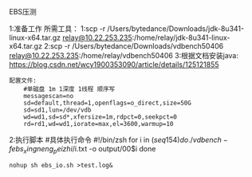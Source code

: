 EBS压测

1:准备工作
    所需工具：
    1:scp -r /Users/bytedance/Downloads/jdk-8u341-linux-x64.tar.gz relay@10.22.253.235:/home/relay/jdk-8u341-linux-x64.tar.gz
    2:scp -r /Users/bytedance/Downloads/vdbench50406 relay@10.22.253.235:/home/relay/vdbench50406
    3:根据文档安装java: https://blog.csdn.net/wcy1900353090/article/details/125121855

    配置文件:
        #单磁盘 1m 1深度 1线程 顺序写
        messagescan=no
        sd=default,thread=1,openflags=o_direct,size=50G
        sd=sd1,lun=/dev/vdb
        wd=wd1,sd=sd*,xfersize=1m,rdpct=0,seekpct=0
        rd=rd1,wd=wd1,iorate=max,el=3600,warmup=10

2:执行脚本
    #具体执行命令
    #!/bin/zsh
    for i in $( seq 1 54)
    do
    ./vdbench -f  ebs_xingneng_peizhi/$i.txt -o output/00$i 
    done

    nohup sh ebs_io.sh >test.log&

